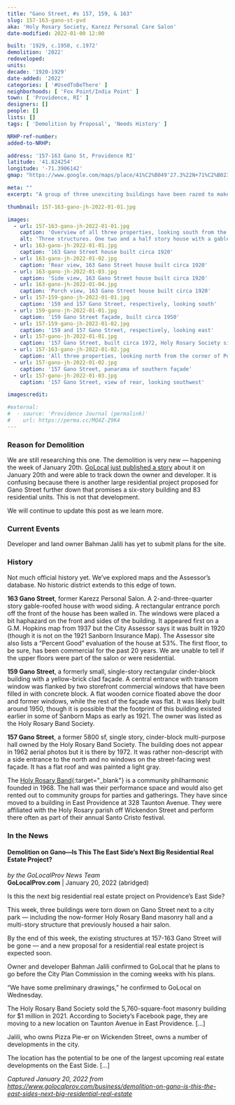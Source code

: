 ```yaml
---
title: "Gano Street, #s 157, 159, & 163"
slug: 157-163-gano-st-pvd
aka: 'Holy Rosary Society, Karezz Personal Care Salon'
date-modified: 2022-01-00 12:00

built: '1929, c.1950, c.1972'
demolition: '2022'
redeveloped:
units:
decade: '1920-1929'
date-added: '2022'
categories: [ '#UsedToBeThere' ]
neighborhoods: [ 'Fox Point/India Point' ]
town: [ 'Providence, RI' ]
designers: []
people: []
lists: []
tags: [ 'Demolition by Proposal', 'Needs History' ]

NRHP-ref-number:
added-to-NRHP:

address: '157-163 Gano St, Providence RI'
latitude: '41.824254'
longitude: '-71.3906142'
gmap: "https://www.google.com/maps/place/41%C2%B049'27.3%22N+71%C2%B023'24.2%22W/@41.824254,-71.3906142,167m/data=!3m2!1e3!4b1!4m14!1m7!3m6!1s0x89e44531406b7e03:0xf34db05ca3b660f1!2sGano+St+%26+E+Transit+St,+Providence,+RI+02906!3b1!8m2!3d41.8218214!4d-71.3897963!3m5!1s0x0:0x85b7c0ad5bb12a63!7e2!8m2!3d41.8242543!4d-71.3900667"

meta: ""
excerpt: "A group of three unexciting buildings have been razed to make way for an undetermined future development"

thumbnail: 157-163-gano-jh-2022-01-01.jpg

images:
  - url: 157-163-gano-jh-2022-01-01.jpg
    caption: 'Overview of all three properties, looking south from the corner of Preston and Gano Streets'
    alt: 'Three structures. One two and a half story house with a gable roof, wood siding, and porch addition on the streetfront façade. One single story non-descript yellow-brick faced commercial structure, maybe 12 feet wide by 20 feet deep. One single story cinder block commercial structure with a flat roof.'
  - url: 163-gano-jh-2022-01-01.jpg
    caption: '163 Gano Street house built circa 1920'
  - url: 163-gano-jh-2022-01-02.jpg
    caption: 'Rear view, 163 Gano Street house built circa 1920'
  - url: 163-gano-jh-2022-01-03.jpg
    caption: 'Side view, 163 Gano Street house built circa 1920'
  - url: 163-gano-jh-2022-01-04.jpg
    caption: 'Porch view, 163 Gano Street house built circa 1920'
  - url: 157-159-gano-jh-2022-01-01.jpg
    caption: '159 and 157 Gano Street, respectively, looking south'
  - url: 159-gano-jh-2022-01-01.jpg
    caption: '159 Gano Street façade, built circa 1950'
  - url: 157-159-gano-jh-2022-01-02.jpg
    caption: '159 and 157 Gano Street, respectively, looking east'
  - url: 157-gano-jh-2022-01-01.jpg
    caption: '157 Gano Street, built circa 1972, Holy Rosary Society sign'
  - url: 157-163-gano-jh-2022-01-02.jpg
    caption: 'All three properties, looking north from the corner of Power and Gano Streets'
  - url: 157-gano-jh-2022-01-02.jpg
    caption: '157 Gano Street, panarama of southern façade'
  - url: 157-gano-jh-2022-01-03.jpg
    caption: '157 Gano Street, view of rear, looking southwest'

imagescredit:

#external:
#  - source: 'Providence Journal (permalink)'
#    url: https://perma.cc/MQ4Z-Z9K4
---
```


### Reason for Demolition

We are still researching this one. The demolition is very new — happening the week of January 20th. [GoLocal just published a story](#in-the-news) about it on January 20th and were able to track down the owner and developer. It is confusing because there is another large residential project proposed for Gano Street further down that promises a six-story building and 83 residential units. This is not that development. 

We will continue to update this post as we learn more. 


### Current Events

Developer and land owner Bahman Jalili has yet to submit plans for the site. 


### History

Not much official history yet. We’ve explored maps and the Assessor’s database. No historic district extends to this edge of town. 

**163 Gano Street**, former Karezz Personal Salon. A 2-and-three-quarter story gable-roofed house with wood siding. A rectangular entrance porch off the front of the house has been walled in. The windows were placed a bit haphazard on the front and sides of the building. It appeared first on a G.M. Hopkins map from 1937 but the City Assessor says it was built in 1920 (though it is not on the 1921 Sanborn Insurance Map). The Assessor site also lists a “Percent Good” evaluation of the house at 53%. The first floor, to be sure, has been commercial for the past 20 years. We are unable to tell if the upper floors were part of the salon or were residential. 

**159 Gano Street**, a formerly small, single-story rectangular cinder-block building with a yellow-brick clad façade. A central entrance with transom window was flanked by two storefront commercial windows that have been filled in with concrete block. A flat wooden cornice floated above the door and former windows, while the rest of the façade was flat. It was likely built around 1950, though it is possible that the footprint of this building existed earlier in some of Sanborn Maps as early as 1921. The owner was listed as the Holy Rosary Band Society. 

**157 Gano Street**, a former 5800 sf, single story, cinder-block multi-purpose hall owned by the Holy Rosary Band Society. The building does not appear in 1962 aerial photos but it is there by 1972. It was rather non-descript with a side entrance to the north and no windows on the street-facing west façade. It has a flat roof and was painted a light gray. 

The [Holy Rosary Band](//www.hrbband.com){:target="_blank"} is a community philharmonic founded in 1968. The hall was their performance space and would also get rented out to community groups for parties and gatherings. They have since moved to a building in East Providence at 328 Taunton Avenue. They were affiliated with the Holy Rosary parish off Wickendon Street and perform there often as part of their annual Santo Cristo festival. 


### In the News

#### Demolition on Gano—Is This The East Side’s Next Big Residential Real Estate Project?

_by the GoLocalProv News Team_  
**GoLocalProv.com** | January 20, 2022 (abridged)

Is this the next big residential real estate project on Providence’s East Side?

This week, three buildings were torn down on Gano Street next to a city park — including the now-former Holy Rosary Band masonry hall and a multi-story structure that previously housed a hair salon. 

By the end of this week, the existing structures at 157-163 Gano Street will be gone — and a new proposal for a residential real estate project is expected soon. 

Owner and developer Bahman Jalili confirmed to GoLocal that he plans to go before the City Plan Commission in the coming weeks with his plans. 

“We have some preliminary drawings,” he confirmed to GoLocal on Wednesday. 

The Holy Rosary Band Society sold the 5,760-square-foot masonry building for $1 million in 2021. According to Society’s Facebook page, they are moving to a new location on Taunton Avenue in East Providence. […]

Jalili, who owns Pizza Pie-er on Wickenden Street, owns a number of developments in the city.

The location has the potential to be one of the largest upcoming real estate developments on the East Side. […] 

_Captured January 20, 2022 from https://www.golocalprov.com/business/demolition-on-gano-is-this-the-east-sides-next-big-residential-real-estate_
